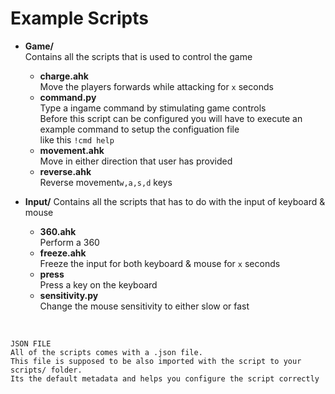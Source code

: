 # Example Scripts

* **Game/** <br >
    Contains all the scripts that is used to control the game <br >
    * **charge.ahk** <br >
         Move the players forwards while attacking for ``x`` seconds<br >
    * **command.py** <br >
         Type a ingame command by stimulating game controls<br >
         Before this script can be configured you will have to execute an example command to setup the configuation file <br >
         like this ``!cmd help``
    * **movement.ahk** <br >
         Move in either direction that user has provided<br >
    * **reverse.ahk** <br >
         Reverse movement``w,a,s,d`` keys<br >
        

* **Input/**
    Contains all the scripts that has to do with the input of keyboard & mouse <br >
    * **360.ahk** <br >
        Perform a 360<br >
    * **freeze.ahk** <br >
        Freeze the input for both keyboard & mouse for ``x`` seconds<br >
    * **press** <br >
        Press a key on the keyboard<br >
    * **sensitivity.py** <br >
        Change the mouse sensitivity to either slow or fast<br >
<br >

    JSON FILE
    All of the scripts comes with a .json file.
    This file is supposed to be also imported with the script to your scripts/ folder.
    Its the default metadata and helps you configure the script correctly
